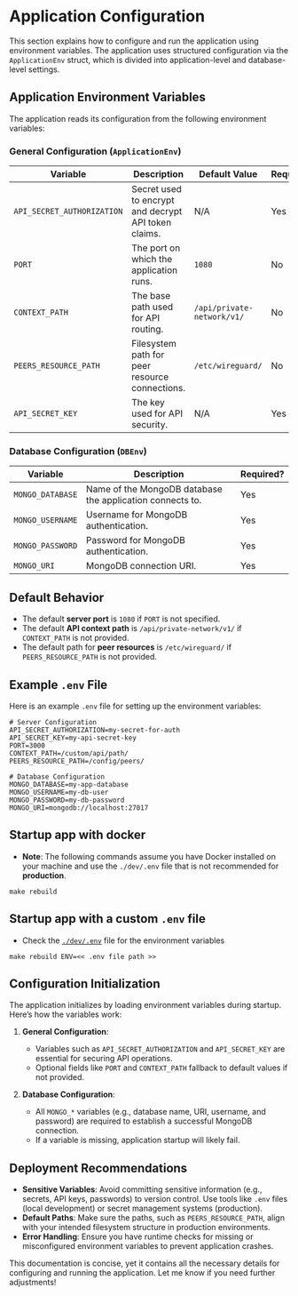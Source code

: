 # Application Configuration

This section explains how to configure and run the application using environment variables. The application uses
structured configuration via the `ApplicationEnv` struct, which is divided into application-level and database-level
settings.

## Application Environment Variables

The application reads its configuration from the following environment variables:

### General Configuration (`ApplicationEnv`)

| Variable                   | Description                                          | Default Value              | Required? |
|----------------------------|------------------------------------------------------|----------------------------|-----------|
| `API_SECRET_AUTHORIZATION` | Secret used to encrypt and decrypt API token claims. | N/A                        | Yes       |
| `PORT`                     | The port on which the application runs.              | `1080`                     | No        |
| `CONTEXT_PATH`             | The base path used for API routing.                  | `/api/private-network/v1/` | No        |
| `PEERS_RESOURCE_PATH`      | Filesystem path for peer resource connections.       | `/etc/wireguard/`          | No        |
| `API_SECRET_KEY`           | The key used for API security.                       | N/A                        | Yes       |

### Database Configuration (`DBEnv`)

| Variable         | Description                                               | Required? |
|------------------|-----------------------------------------------------------|-----------|
| `MONGO_DATABASE` | Name of the MongoDB database the application connects to. | Yes       |
| `MONGO_USERNAME` | Username for MongoDB authentication.                      | Yes       |
| `MONGO_PASSWORD` | Password for MongoDB authentication.                      | Yes       |
| `MONGO_URI`      | MongoDB connection URI.                                   | Yes       |

## Default Behavior

- The default **server port** is `1080` if `PORT` is not specified.
- The default **API context path** is `/api/private-network/v1/` if `CONTEXT_PATH` is not provided.
- The default path for **peer resources** is `/etc/wireguard/` if `PEERS_RESOURCE_PATH` is not provided.

## Example `.env` File

Here is an example `.env` file for setting up the environment variables:

``` env
# Server Configuration
API_SECRET_AUTHORIZATION=my-secret-for-auth
API_SECRET_KEY=my-api-secret-key
PORT=3000
CONTEXT_PATH=/custom/api/path/
PEERS_RESOURCE_PATH=/config/peers/

# Database Configuration
MONGO_DATABASE=my-app-database
MONGO_USERNAME=my-db-user
MONGO_PASSWORD=my-db-password
MONGO_URI=mongodb://localhost:27017
```

## Startup app with docker

- **Note**: The following commands assume you have Docker installed on your machine and use the `./dev/.env` file that
  is not recommended for **production**.

```shell
make rebuild
```

## Startup app with a custom `.env` file

- Check the [`./dev/.env`](./dev/.env) file for the environment variables

```shell
make rebuild ENV=<< .env file path >>
```

## Configuration Initialization

The application initializes by loading environment variables during startup. Here’s how the variables work:

1. **General Configuration**:
    - Variables such as `API_SECRET_AUTHORIZATION` and `API_SECRET_KEY` are essential for securing API operations.
    - Optional fields like `PORT` and `CONTEXT_PATH` fallback to default values if not provided.

2. **Database Configuration**:
    - All `MONGO_*` variables (e.g., database name, URI, username, and password) are required to establish a successful
      MongoDB connection.
    - If a variable is missing, application startup will likely fail.

## Deployment Recommendations

- **Sensitive Variables**: Avoid committing sensitive information (e.g., secrets, API keys, passwords) to version
  control. Use tools like `.env` files (local development) or secret management systems (production).
- **Default Paths**: Make sure the paths, such as `PEERS_RESOURCE_PATH`, align with your intended filesystem structure
  in production environments.
- **Error Handling**: Ensure you have runtime checks for missing or misconfigured environment variables to prevent
  application crashes.

This documentation is concise, yet it contains all the necessary details for configuring and running the application.
Let me know if you need further adjustments!
